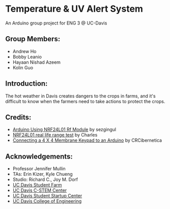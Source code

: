 # Temperature & UV Alert System
An Arduino group project for ENG 3 @ UC-Davis

## Group Members: 
  * Andrew Ho
  * Bobby Leanio
  * Hayaan Nishad Azeem
  * Kolin Guo

## Introduction:
The hot weather in Davis creates dangers to the crops in farms, and it's difficult to know when the farmers need to take actions to protect the crops. 

## Credits:
  * [Arduino Using NRF24L01 Rf Module](http://www.instructables.com/id/Arduino-NRF24L01-USING-RF-Module/) by sezgingul
  * [NRF24L01 real life range test](http://hallard.me/nrf24l01-real-life-range-test/) by Charles
  * [Connecting a 4 X 4 Membrane Keypad to an Arduino](http://www.instructables.com/id/Connecting-a-4-x-4-Membrane-Keypad-to-an-Arduino/) by CRCibernetica
  
## Acknowledgements:
  * Professor Jennifer Mullin
  * TAs: Erin Kizer, Kyle Chueng
  * Studio: Richard C., Joy M. Dorf
  * [UC Davis Student Farm](http://asi.ucdavis.edu/programs/sf)
  * [UC Davis C-STEM Center](http://c-stem.ucdavis.edu/)
  * [UC Davis Student Startup Center](https://startup.ucdavis.edu/)
  * [UC Davis College of Engineering](http://engineering.ucdavis.edu/)
